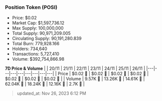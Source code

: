 
  ### Position Token (POSI)
  - Price: $0.02
  - Market Cap: $1,597,736.12
  - Max Supply: 100,000,000
  - Total Supply: 90,971,209.005
  - Circulating Supply: 90,191,280.839
  - Total Burn: 779,928.166
  - Holders: 734,640
  - Transactions: 5,727,410
  - Volume: $392,754,866.98

  **7D Price & Volume**
  | | 20&#x2F;11 | 21&#x2F;11 | 22&#x2F;11 | 23&#x2F;11 | 24&#x2F;11 | 25&#x2F;11 | 26&#x2F;11 |
  |---|---|---|---|---|---|---|---|
  | Price | $0.02 🔻 | $0.02 🔻 | $0.02 🔻 | $0.02 🔻 | $0.02 🚀 | $0.02 🔻 | $0.02 🔻 |
  | Volume | 9.57K 🚀 | 13.26K 🚀 | 14.61K 🚀 | 62.04K 🚀 | 18.24K 🔻 | 12.16K 🔻 | 2.7K 🔻 |

  > updated_at: Nov 26, 2023 6:12 PM
